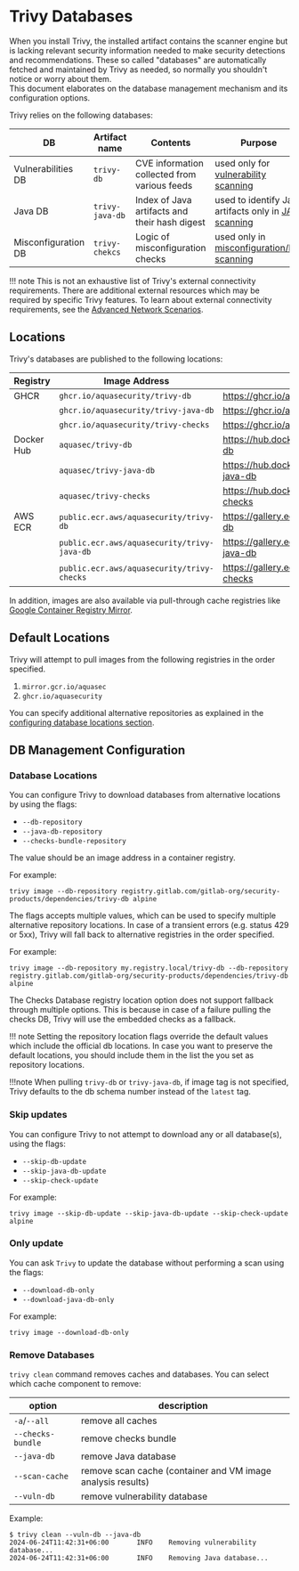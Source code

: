 # Trivy Databases

When you install Trivy, the installed artifact contains the scanner engine but is lacking relevant security information needed to make security detections and recommendations.
These so called "databases" are automatically fetched and maintained by Trivy as needed, so normally you shouldn't notice or worry about them.   
This document elaborates on the database management mechanism and its configuration options.

Trivy relies on the following databases:

DB | Artifact name | Contents | Purpose
--- | --- | --- | ---
Vulnerabilities DB | `trivy-db` | CVE information collected from various feeds | used only for [vulnerability scanning](../scanner/vulnerability.md)
Java DB | `trivy-java-db` | Index of Java artifacts and their hash digest | used to identify Java artifacts only in [JAR scanning](../coverage/language/java.md)
Misconfiguration DB | `trivy-chekcs` | Logic of misconfiguration checks | used only in [misconfiguration/IaC scanning](../scanner/misconfiguration/check/builtin.md)

!!! note
    This is not an exhaustive list of Trivy's external connectivity requirements.
    There are additional external resources which may be required by specific Trivy features.
    To learn about external connectivity requirements, see the [Advanced Network Scenarios](../advanced/air-gap.md).

## Locations

Trivy's databases are published to the following locations:

| Registry | Image Address | Link
| --- | --- | ---
| GHCR | `ghcr.io/aquasecurity/trivy-db` | <https://ghcr.io/aquasecurity/trivy-db>
| | `ghcr.io/aquasecurity/trivy-java-db` | <https://ghcr.io/aquasecurity/trivy-java-db>
| | `ghcr.io/aquasecurity/trivy-checks` | <https://ghcr.io/aquasecurity/trivy-checks>
| Docker Hub | `aquasec/trivy-db` | <https://hub.docker.com/r/aquasec/trivy-db>
| | `aquasec/trivy-java-db` | <https://hub.docker.com/r/aquasec/trivy-java-db>
| | `aquasec/trivy-checks` | <https://hub.docker.com/r/aquasec/trivy-checks>
| AWS ECR | `public.ecr.aws/aquasecurity/trivy-db` | <https://gallery.ecr.aws/aquasecurity/trivy-db>
| | `public.ecr.aws/aquasecurity/trivy-java-db` | <https://gallery.ecr.aws/aquasecurity/trivy-java-db>
| | `public.ecr.aws/aquasecurity/trivy-checks` | <https://gallery.ecr.aws/aquasecurity/trivy-checks>

In addition, images are also available via pull-through cache registries like [Google Container Registry Mirror](https://cloud.google.com/artifact-registry/docs/pull-cached-dockerhub-images).

## Default Locations

Trivy will attempt to pull images from the following registries in the order specified.

1. `mirror.gcr.io/aquasec`
2. `ghcr.io/aquasecurity`

You can specify additional alternative repositories as explained in the [configuring database locations section](#database-locations).

## DB Management Configuration

### Database Locations

You can configure Trivy to download databases from alternative locations by using the flags:

- `--db-repository`
- `--java-db-repository`
- `--checks-bundle-repository`

The value should be an image address in a container registry.

For example:

```
trivy image --db-repository registry.gitlab.com/gitlab-org/security-products/dependencies/trivy-db alpine
```

The flags accepts multiple values, which can be used to specify multiple alternative repository locations. In case of a transient errors (e.g. status 429 or 5xx), Trivy will fall back to alternative registries in the order specified.

For example:

```
trivy image --db-repository my.registry.local/trivy-db --db-repository registry.gitlab.com/gitlab-org/security-products/dependencies/trivy-db alpine
```

The Checks Database registry location option does not support fallback through multiple options. This is because in case of a failure pulling the checks DB, Trivy will use the embedded checks as a fallback.

!!! note 
    Setting the repository location flags override the default values which include the official db locations. In case you want to preserve the default locations, you should include them in the list the you set as repository locations.

!!!note
    When pulling `trivy-db` or `trivy-java-db`, if image tag is not specified, Trivy defaults to the db schema number instead of the `latest` tag.

### Skip updates

You can configure Trivy to not attempt to download any or all database(s), using the flags:

- `--skip-db-update`
- `--skip-java-db-update`
- `--skip-check-update`

For example:

```
trivy image --skip-db-update --skip-java-db-update --skip-check-update alpine
```

### Only update

You can ask `Trivy` to update the database without performing a scan using the flags:

- `--download-db-only`
- `--download-java-db-only`

For example:

```
trivy image --download-db-only
```

### Remove Databases

`trivy clean` command removes caches and databases.
You can select which cache component to remove:

option | description
--- | ---
`-a`/`--all` | remove all caches
`--checks-bundle` | remove checks bundle
`--java-db` | remove Java database
`--scan-cache` | remove scan cache (container and VM image analysis results)
`--vuln-db` | remove vulnerability database

Example:

```
$ trivy clean --vuln-db --java-db
2024-06-24T11:42:31+06:00       INFO    Removing vulnerability database...
2024-06-24T11:42:31+06:00       INFO    Removing Java database...
```
